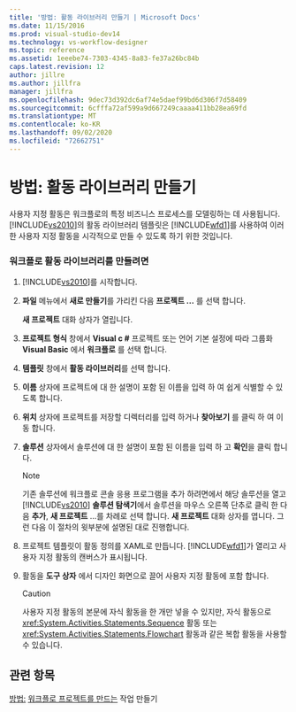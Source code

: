 ```yaml
---
title: '방법: 활동 라이브러리 만들기 | Microsoft Docs'
ms.date: 11/15/2016
ms.prod: visual-studio-dev14
ms.technology: vs-workflow-designer
ms.topic: reference
ms.assetid: 1eeebe74-7303-4345-8a83-fe37a26bc84b
caps.latest.revision: 12
author: jillre
ms.author: jillfra
manager: jillfra
ms.openlocfilehash: 9dec73d392dc6af74e5daef99bd6d306f7d58409
ms.sourcegitcommit: 6cfffa72af599a9d667249caaaa411bb28ea69fd
ms.translationtype: MT
ms.contentlocale: ko-KR
ms.lasthandoff: 09/02/2020
ms.locfileid: "72662751"
---
```

# <a name="how-to-create-an-activity-library"></a>방법: 활동 라이브러리 만들기
사용자 지정 활동은 워크플로의 특정 비즈니스 프로세스를 모델링하는 데 사용됩니다. [!INCLUDE[vs2010](../includes/vs2010-md.md)]의 활동 라이브러리 템플릿은 [!INCLUDE[wfd1](../includes/wfd1-md.md)]를 사용하여 이러한 사용자 지정 활동을 시각적으로 만들 수 있도록 하기 위한 것입니다.

### <a name="to-create-a-workflow-activity-library"></a>워크플로 활동 라이브러리를 만들려면

1. [!INCLUDE[vs2010](../includes/vs2010-md.md)]를 시작합니다.

2. **파일** 메뉴에서 **새로 만들기**를 가리킨 다음 **프로젝트 ...** 를 선택 합니다.

     **새 프로젝트** 대화 상자가 열립니다.

3. **프로젝트 형식** 창에서 **Visual c #** 프로젝트 또는 언어 기본 설정에 따라 그룹화 **Visual Basic** 에서 **워크플로** 를 선택 합니다.

4. **템플릿** 창에서 **활동 라이브러리**를 선택 합니다.

5. **이름** 상자에 프로젝트에 대 한 설명이 포함 된 이름을 입력 하 여 쉽게 식별할 수 있도록 합니다.

6. **위치** 상자에 프로젝트를 저장할 디렉터리를 입력 하거나 **찾아보기** 를 클릭 하 여 이동 합니다.

7. **솔루션** 상자에서 솔루션에 대 한 설명이 포함 된 이름을 입력 하 고 **확인**을 클릭 합니다.

    > [!NOTE]
    > 기존 솔루션에 워크플로 콘솔 응용 프로그램을 추가 하려면에서 해당 솔루션을 열고 [!INCLUDE[vs2010](../includes/vs2010-md.md)] **솔루션 탐색기**에서 솔루션을 마우스 오른쪽 단추로 클릭 한 다음 **추가**, **새 프로젝트** ...를 차례로 선택 합니다. **새 프로젝트** 대화 상자를 엽니다. 그런 다음 이 절차의 윗부분에 설명된 대로 진행합니다.

8. 프로젝트 템플릿이 활동 정의를 XAML로 만듭니다. [!INCLUDE[wfd1](../includes/wfd1-md.md)]가 열리고 사용자 지정 활동의 캔버스가 표시됩니다.

9. 활동을 **도구 상자** 에서 디자인 화면으로 끌어 사용자 지정 활동에 포함 합니다.

    > [!CAUTION]
    > 사용자 지정 활동의 본문에 자식 활동을 한 개만 넣을 수 있지만, 자식 활동으로 <xref:System.Activities.Statements.Sequence> 활동 또는 <xref:System.Activities.Statements.Flowchart> 활동과 같은 복합 활동을 사용할 수 있습니다.

## <a name="see-also"></a>관련 항목
 [방법:](https://msdn.microsoft.com/library/c09b1e99-21b5-4d96-9c04-ec31db3f4436) [워크플로 프로젝트를 만드는](../workflow-designer/creating-a-workflow-project.md) 작업 만들기